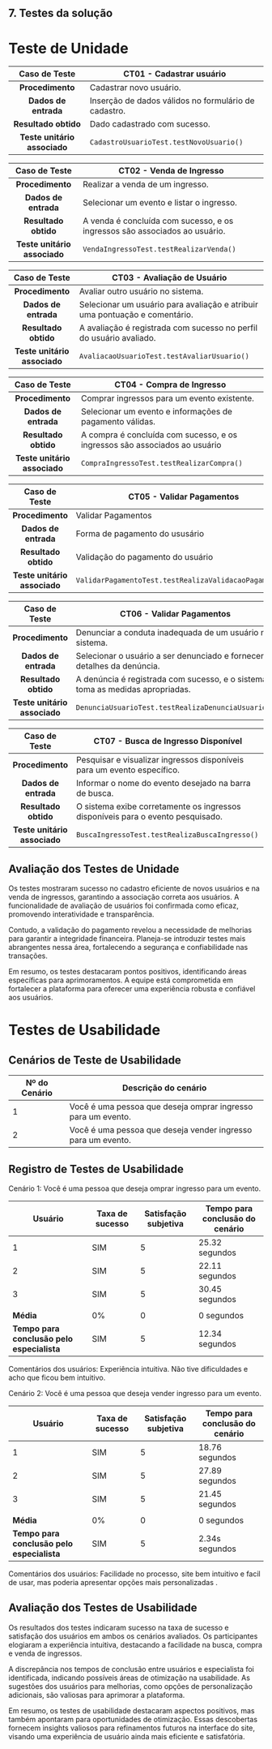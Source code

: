 ## 7. Testes da solução

# Teste de Unidade




**Caso de Teste** | **CT01 - Cadastrar usuário**
 :--------------: | ------------
**Procedimento**  | Cadastrar novo usuário. |
**Dados de entrada** | Inserção de dados válidos no formulário de cadastro. |
**Resultado obtido** | Dado cadastrado com sucesso. |
**Teste unitário associado** | `CadastroUsuarioTest.testNovoUsuario()` |


**Caso de Teste** | **CT02 - Venda de Ingresso**
 :--------------: | ------------
**Procedimento**  | Realizar a venda de um ingresso.|
**Dados de entrada** | Selecionar um evento e listar o ingresso.|
**Resultado obtido** | A venda é concluída com sucesso, e os ingressos são associados ao usuário.|
**Teste unitário associado** | `VendaIngressoTest.testRealizarVenda()` |


**Caso de Teste** | **CT03 - Avaliação de Usuário**
 :--------------: | ------------
**Procedimento**  | Avaliar outro usuário no sistema.|
**Dados de entrada** | Selecionar um usuário para avaliação e atribuir uma pontuação e comentário.|
**Resultado obtido** | A avaliação é registrada com sucesso no perfil do usuário avaliado.|
**Teste unitário associado** | `AvaliacaoUsuarioTest.testAvaliarUsuario()` |


**Caso de Teste** | **CT04 - Compra de Ingresso**
 :--------------: | ------------
**Procedimento**  | Comprar ingressos para um evento existente.|
**Dados de entrada** | Selecionar um evento e informações de pagamento válidas.|
**Resultado obtido** |  A compra é concluída com sucesso, e os ingressos são associados ao usuário|
**Teste unitário associado** | `CompraIngressoTest.testRealizarCompra()` |



**Caso de Teste** | **CT05 - Validar Pagamentos**
 :--------------: | ------------
**Procedimento**  | Validar Pagamentos |
**Dados de entrada** | Forma de pagamento do ususário |
**Resultado obtido** | Validação do pagamento do usuário |
**Teste unitário associado** | `ValidarPagamentoTest.testRealizaValidacaoPagamento()` |

**Caso de Teste** | **CT06 - Validar Pagamentos**
 :--------------: | ------------
**Procedimento**  | Denunciar a conduta inadequada de um usuário no sistema. |
**Dados de entrada** | Selecionar o usuário a ser denunciado e fornecer detalhes da denúncia. |
**Resultado obtido** | A denúncia é registrada com sucesso, e o sistema toma as medidas apropriadas. |
**Teste unitário associado** | `DenunciaUsuarioTest.testRealizaDenunciaUsuario()` |


**Caso de Teste** | **CT07 -  Busca de Ingresso Disponível**
 :--------------: | ------------
**Procedimento**  | Pesquisar e visualizar ingressos disponíveis para um evento específico. |
**Dados de entrada** | Informar o nome do evento desejado na barra de busca. |
**Resultado obtido** | O sistema exibe corretamente os ingressos disponíveis para o evento pesquisado. |
**Teste unitário associado** | `BuscaIngressoTest.testRealizaBuscaIngresso()` |



## Avaliação dos Testes de Unidade

Os testes mostraram sucesso no cadastro eficiente de novos usuários e na venda de ingressos, garantindo a associação correta aos usuários. A funcionalidade de avaliação de usuários foi confirmada como eficaz, promovendo interatividade e transparência.

Contudo, a validação do pagamento revelou a necessidade de melhorias para garantir a integridade financeira. Planeja-se introduzir testes mais abrangentes nessa área, fortalecendo a segurança e confiabilidade nas transações.

Em resumo, os testes destacaram pontos positivos, identificando áreas específicas para aprimoramentos. A equipe está comprometida em fortalecer a plataforma para oferecer uma experiência robusta e confiável aos usuários.




# Testes de Usabilidade





## Cenários de Teste de Usabilidade

| Nº do Cenário | Descrição do cenário |
|---------------|----------------------|
| 1             | Você é uma pessoa que deseja omprar ingresso para um evento. |
| 2             | Você é uma pessoa que deseja vender ingresso para um evento. |



## Registro de Testes de Usabilidade

Cenário 1: Você é uma pessoa que deseja omprar ingresso para um evento.

| Usuário | Taxa de sucesso | Satisfação subjetiva | Tempo para conclusão do cenário |
|---------|-----------------|----------------------|---------------------------------|
| 1       | SIM             | 5                    |  25.32 segundos                  |
| 2       | SIM             | 5                    | 22.11 segundos                  |
| 3       | SIM             | 5                    | 30.45 segundos                  |
|  |  |  |  |
| **Média**     | 0%           | 0                | 0 segundos                           |
| **Tempo para conclusão pelo especialista** | SIM | 5 | 12.34 segundos |


Comentários dos usuários: Experiência intuitiva. Não tive dificuldades e acho que ficou bem intuitivo.




Cenário 2:  Você é uma pessoa que deseja vender ingresso para um evento.

| Usuário | Taxa de sucesso | Satisfação subjetiva | Tempo para conclusão do cenário |
|---------|-----------------|----------------------|---------------------------------|
| 1       | SIM             | 5                    | 18.76 segundos                          |
| 2       | SIM             | 5                    | 27.89 segundos                          |
| 3       | SIM             | 5                    | 21.45 segundos                          |
|  |  |  |  |
| **Média**     | 0%           | 0                | 0 segundos                           |
| **Tempo para conclusão pelo especialista** | SIM | 5 | 2.34s segundos |


 Comentários dos usuários: Facilidade no processo, site bem intuitivo e facil de usar, mas poderia apresentar opções mais personalizadas .




## Avaliação dos Testes de Usabilidade


Os resultados dos testes indicaram sucesso na taxa de sucesso e satisfação dos usuários em ambos os cenários avaliados. Os participantes elogiaram a experiência intuitiva, destacando a facilidade na busca, compra e venda de ingressos.

A discrepância nos tempos de conclusão entre usuários e especialista foi identificada, indicando possíveis áreas de otimização na usabilidade. As sugestões dos usuários para melhorias, como opções de personalização adicionais, são valiosas para aprimorar a plataforma.

Em resumo, os testes de usabilidade destacaram aspectos positivos, mas também apontaram para oportunidades de otimização. Essas descobertas fornecem insights valiosos para refinamentos futuros na interface do site, visando uma experiência de usuário ainda mais eficiente e satisfatória.


